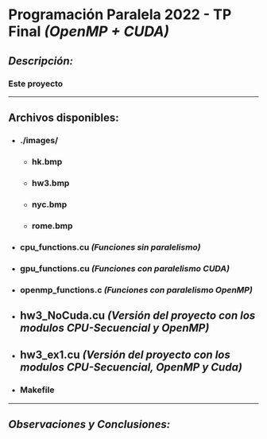 # Programación Paralela 2022 - __TP Final__ _(OpenMP + CUDA)_
## ___Descripción:___
### Este proyecto 
---
## Archivos disponibles:
- ### __./images/__
    - ### hk.bmp
    - ### hw3.bmp
    - ### nyc.bmp
    - ### rome.bmp
- ### __cpu_functions.cu__ _(Funciones sin paralelismo)_
- ### __gpu_functions.cu__ _(Funciones con paralelismo CUDA)_
- ### __openmp_functions.c__ _(Funciones con paralelismo OpenMP)_

- ## __hw3_NoCuda.cu__ _(Versión del proyecto con los modulos CPU-Secuencial y OpenMP)_
- ## __hw3_ex1.cu__ _(Versión del proyecto con los modulos CPU-Secuencial, OpenMP y Cuda)_
- ### __Makefile__
---
## ___Observaciones y Conclusiones:___



